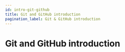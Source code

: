 ```yaml
---
id: intro-git-github
title: Git and GitHub introduction
pagination_label: Git & GitHub introduction
---
```

# Git and GitHub introduction
